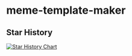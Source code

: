 # meme-template-maker

## Star History

[![Star History Chart](https://api.star-history.com/svg?repos=LuoTianOrange/skeb-card&type=Date)](https://star-history.com/#noodle-run/noodle&Date)